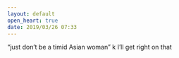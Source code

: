```yaml
---
layout: default
open_heart: true
date: 2019/03/26 07:33
---
```


“just don’t be a timid Asian woman” k I’ll get right on that
